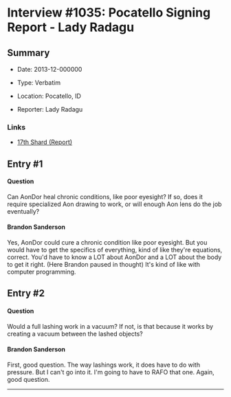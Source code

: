 # Interview #1035: Pocatello Signing Report - Lady Radagu

## Summary

- Date: 2013-12-000000

- Type: Verbatim

- Location: Pocatello, ID

- Reporter: Lady Radagu

### Links

- [17th Shard (Report)](http://www.17thshard.com/forum/topic/4769-pocatello-signing-12-10-13/page-2#entry78020)


## Entry #1

#### Question

Can AonDor heal chronic conditions, like poor eyesight? If so, does it require specialized Aon drawing to work, or will enough Aon Iens do the job eventually?

#### Brandon Sanderson

Yes, AonDor could cure a chronic condition like poor eyesight. But you would have to get the specifics of everything, kind of like they're equations, correct. You'd have to know a LOT about AonDor and a LOT about the body to get it right. (Here Brandon paused in thought) It's kind of like with computer programming.

## Entry #2

#### Question

Would a full lashing work in a vacuum? If not, is that because it works by creating a vacuum between the lashed objects?

#### Brandon Sanderson

First, good question. The way lashings work, it does have to do with pressure. But I can't go into it. I'm going to have to RAFO that one. Again, good question.


---

